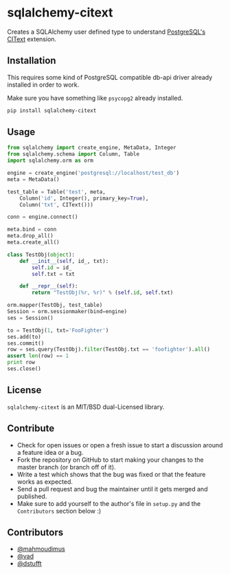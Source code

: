 # sqlalchemy-citext

Creates a SQLAlchemy user defined type to understand
[PostgreSQL's CIText](http://www.postgresql.org/docs/9.1/static/citext.html)
extension.

## Installation

This requires some kind of PostgreSQL compatible db-api driver already
installed in order to work.

Make sure you have something like `psycopg2` already installed.

```bash
pip install sqlalchemy-citext
```

## Usage


```python
from sqlalchemy import create_engine, MetaData, Integer
from sqlalchemy.schema import Column, Table
import sqlalchemy.orm as orm

engine = create_engine('postgresql://localhost/test_db')
meta = MetaData()

test_table = Table('test', meta,
    Column('id', Integer(), primary_key=True),
    Column('txt', CIText()))

conn = engine.connect()

meta.bind = conn
meta.drop_all()
meta.create_all()

class TestObj(object):
    def __init__(self, id_, txt):
        self.id = id_
        self.txt = txt

    def __repr__(self):
        return "TestObj(%r, %r)" % (self.id, self.txt)

orm.mapper(TestObj, test_table)
Session = orm.sessionmaker(bind=engine)
ses = Session()

to = TestObj(1, txt='FooFighter')
ses.add(to)
ses.commit()
row = ses.query(TestObj).filter(TestObj.txt == 'foofighter').all()
assert len(row) == 1
print row
ses.close()
```

## License

`sqlalchemy-citext` is an MIT/BSD dual-Licensed library.


## Contribute

- Check for open issues or open a fresh issue to start a discussion around a
  feature idea or a bug.
- Fork the repository on GitHub to start making your changes to the master
  branch (or branch off of it).
- Write a test which shows that the bug was fixed or that the feature
  works as expected.
- Send a pull request and bug the maintainer until it gets merged and
  published.
- Make sure to add yourself to the author's file in `setup.py` and the
  `Contributors` section below :)

## Contributors

- [@mahmoudimus](https://github.com/mahmoudimus)
- [@vad](https://github.com/vad)
- [@dstufft](https://github.com/dstufft)
